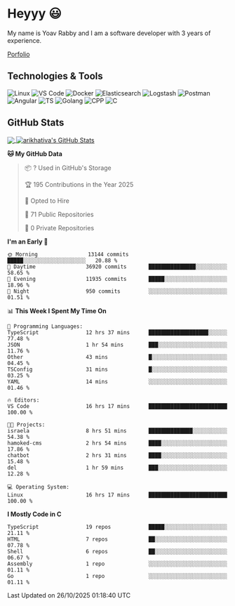 
# Heyyy 😃
My name is Yoav Rabby and I am a software developer with 3 years of experience.

<a href="https://yoavrabby.com">
  Porfolio
</a>

## Technologies & Tools
![Linux](https://img.shields.io/badge/Linux-FCC624?style=flat&logo=linux&logoColor=black)
![VS Code](https://img.shields.io/badge/-VS%20Code-007ACC?style=flat-square&logo=visual-studio-code)
![Docker](https://img.shields.io/badge/Docker-E9F8FF?style=flat-square&logo=Docker)
![Elasticsearch](https://img.shields.io/badge/Elasticsearch-F8FDC5?style=flat-square&logo=elasticsearch&logoColor=lightblue)
![Logstash](https://img.shields.io/badge/Logstash-F8FDC5?style=flat-square&logo=logstash&logoColor=orange)
![Postman](https://img.shields.io/badge/Postman-F6BB43?style=flat-square&logo=Postman&logoColor=white)
![Angular](https://img.shields.io/badge/Angular-red?style=flat-square&logo=angular)
![TS](https://shields.io/badge/TypeScript-3178C6?logo=TypeScript&logoColor=FFF&style=flat-square)
![Golang](https://img.shields.io/badge/Golang-CBFBFD?style=flat-square&logo=go)
![CPP](https://img.shields.io/badge/C++-00599C?style=flat-square&logo=C%2B%2B&logoColor=white)
![C](https://img.shields.io/badge/C-F0F8FF?style=flat-square&logo=C)

## GitHub Stats
<a href="https://github.com/arikhativa/arikhativa">
  <img align="center" src="https://github-readme-stats.vercel.app/api/top-langs/?username=arikhativa&hide=java,html,tex&title_color=ffffff&text_color=c9cacc&icon_color=2bbc8a&bg_color=1d1f21&langs_count=3" />
</a>
<a href="https://github.com/arikhativa/arikhativa">
  <img align="center" src="https://github-readme-stats.vercel.app/api?username=arikhativa&show_icons=true&line_height=27&count_private=true&title_color=ffffff&text_color=c9cacc&icon_color=2bbc8a&bg_color=1d1f21" alt="arikhativa's GitHub Stats" />
</a>

<!--START_SECTION:waka-->
**🐱 My GitHub Data** 

> 📦 ? Used in GitHub's Storage 
 > 
> 🏆 195 Contributions in the Year 2025
 > 
> 💼 Opted to Hire
 > 
> 📜 71 Public Repositories 
 > 
> 🔑 0 Private Repositories 
 > 
**I'm an Early 🐤** 

```text
🌞 Morning                13144 commits       █████░░░░░░░░░░░░░░░░░░░░   20.88 % 
🌆 Daytime                36920 commits       ███████████████░░░░░░░░░░   58.65 % 
🌃 Evening                11935 commits       █████░░░░░░░░░░░░░░░░░░░░   18.96 % 
🌙 Night                  950 commits         ░░░░░░░░░░░░░░░░░░░░░░░░░   01.51 % 
```


📊 **This Week I Spent My Time On** 

```text
💬 Programming Languages: 
TypeScript               12 hrs 37 mins      ███████████████████░░░░░░   77.48 % 
JSON                     1 hr 54 mins        ███░░░░░░░░░░░░░░░░░░░░░░   11.76 % 
Other                    43 mins             █░░░░░░░░░░░░░░░░░░░░░░░░   04.45 % 
TSConfig                 31 mins             █░░░░░░░░░░░░░░░░░░░░░░░░   03.25 % 
YAML                     14 mins             ░░░░░░░░░░░░░░░░░░░░░░░░░   01.46 % 

🔥 Editors: 
VS Code                  16 hrs 17 mins      █████████████████████████   100.00 % 

🐱‍💻 Projects: 
israela                  8 hrs 51 mins       ██████████████░░░░░░░░░░░   54.38 % 
hamoked-cms              2 hrs 54 mins       ████░░░░░░░░░░░░░░░░░░░░░   17.86 % 
chatbot                  2 hrs 31 mins       ████░░░░░░░░░░░░░░░░░░░░░   15.48 % 
del                      1 hr 59 mins        ███░░░░░░░░░░░░░░░░░░░░░░   12.28 % 

💻 Operating System: 
Linux                    16 hrs 17 mins      █████████████████████████   100.00 % 
```

**I Mostly Code in C** 

```text
TypeScript               19 repos            █████░░░░░░░░░░░░░░░░░░░░   21.11 % 
HTML                     7 repos             ██░░░░░░░░░░░░░░░░░░░░░░░   07.78 % 
Shell                    6 repos             ██░░░░░░░░░░░░░░░░░░░░░░░   06.67 % 
Assembly                 1 repo              ░░░░░░░░░░░░░░░░░░░░░░░░░   01.11 % 
Go                       1 repo              ░░░░░░░░░░░░░░░░░░░░░░░░░   01.11 % 
```




 Last Updated on 26/10/2025 01:18:40 UTC
<!--END_SECTION:waka-->
